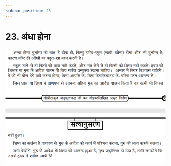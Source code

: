 ```yaml
---
sidebar_position: 23
---
```



# 23.   अंधा होना

![अंधा होना](../../../static/img/hindi/verse23.png)
